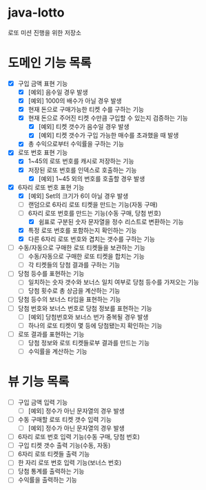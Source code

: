 # java-lotto
로또 미션 진행을 위한 저장소

# 도메인 기능 목록
- [X] 구입 금액 표현 기능
    - [X] [예외] 음수일 경우 발생
    - [X] [예외] 1000의 배수가 아닐 경우 발생
    - [X] 현재 돈으로 구매가능한 티켓 수를 구하는 기능
    - [X] 현재 돈으로 주어진 티켓 수만큼 구입할 수 있는지 검증하는 기능
        - [X] [예외] 티켓 갯수가 음수일 경우 발생
        - [X] [예외] 티켓 갯수가 구입 가능한 매수를 초과했을 때 발생
    - [X] 총 수익으로부터 수익률을 구하는 기능
- [X] 로또 번호 표현 기능
    - [X] 1~45의 로또 번호를 캐시로 저장하는 기능
    - [X] 저장된 로또 번호를 인덱스로 호출하는 기능
        - [X] [예외] 1~45 외의 번호를 호출할 경우 발생
- [X] 6자리 로또 번호 표현 기능
    - [X] [예외] Set의 크기가 6이 아닐 경우 발생
    - [ ] 랜덤으로 6자리 로또 티켓을 만드는 기능(자동 구매)
    - [ ] 6자리 로또 번호를 만드는 기능(수동 구매, 당첨 번호)
        - [X] 쉼표로 구분된 숫자 문자열을 정수 리스트로 변환하는 기능
    - [X] 특정 로또 번호를 포함하는지 확인하는 기능
    - [X] 다른 6자리 로또 번호와 겹치는 갯수를 구하는 기능
- [ ] 수동/자동으로 구매한 로또 티켓들을 보관하는 기능
    - [ ] 수동/자동으로 구매한 로또 티켓을 합치는 기능
    - [ ] 각 티켓들의 당첨 결과를 구하는 기능
- [ ] 당첨 등수를 표현하는 기능
    - [ ] 일치하는 숫자 갯수와 보너스 일치 여부로 당첨 등수를 가져오는 기능
    - [ ] 당첨 횟수로 총 상금을 계산하는 기능
- [ ] 당첨 등수의 보너스 타입을 표현하는 기능
- [ ] 당첨 번호와 보너스 번호로 당첨 정보를 표현하는 기능
    - [ ] [예외] 당첨번호와 보너스 번가 중복될 경우 발생
    - [ ] 하나의 로또 티켓이 몇 등에 당첨됐는지 확인하는 기능
- [ ] 로또 결과를 표현하는 기능
    - [ ] 당첨 정보와 로또 티켓들로부 결과를 만드는 기능
    - [ ] 수익률을 계산하는 기능

# 뷰 기능 목록
- [ ] 구입 금액 입력 기능
    - [ ] [예외] 정수가 아닌 문자열의 경우 발생
- [ ] 수동 구매할 로또 티켓 갯수 입력 기능
    - [ ] [예외] 정수가 아닌 문자열의 경우 발생
- [ ] 6자리 로또 번호 입력 기능(수동 구매, 당첨 번호)
- [ ] 구입 티켓 갯수 출력 기능(수동, 자동)
- [ ] 6자리 로또 티켓들 출력 기능
- [ ] 한 자리 로또 번호 입력 기능(보너스 번호)
- [ ] 당첨 통계를 출력하는 기능
- [ ] 수익률을 출력하는 기능
